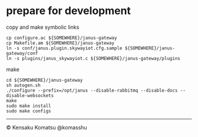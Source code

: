 # prepare for development

copy and make symbolic links

```
cp configure.ac ${SOMEWHERE}/janus-gateway
cp Makefile.am ${SOMEWHERE}/janus-gateway
ln -s conf/janus.plugin.skywayiot.cfg.sample ${SOMEWHERE}/janus-gateway/conf
ln -s plugins/janus_skywayiot.c ${SOMEWHERE}/janus-gateway/plugins
```

make

```
cd ${SOMEWHERE}/janus-gateway
sh autogen.sh
./configure --prefix=/opt/janus --disable-rabbitmq --disable-docs --disable-websockets
make
sudo make install
sudo make configs
```

---
&copy; Kensaku Komatsu @komasshu
